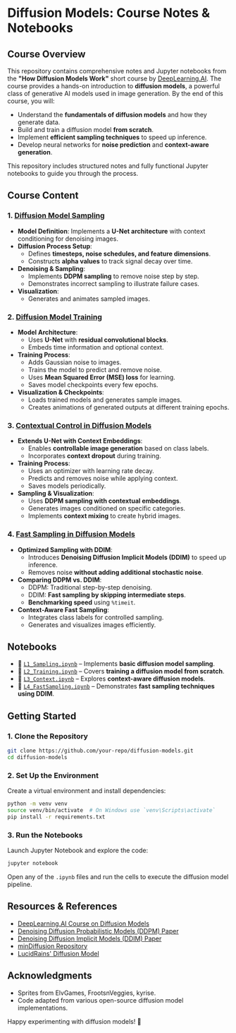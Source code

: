 # Diffusion Models: Course Notes & Notebooks

## Course Overview

This repository contains comprehensive notes and Jupyter notebooks from the **"How Diffusion Models Work"** short course by [DeepLearning.AI](https://www.deeplearning.ai/short-courses/how-diffusion-models-work/). The course provides a hands-on introduction to **diffusion models**, a powerful class of generative AI models used in image generation. By the end of this course, you will:

- Understand the **fundamentals of diffusion models** and how they generate data.
- Build and train a diffusion model **from scratch**.
- Implement **efficient sampling techniques** to speed up inference.
- Develop neural networks for **noise prediction** and **context-aware generation**.

This repository includes structured notes and fully functional Jupyter notebooks to guide you through the process.

## Course Content

### 1. [**Diffusion Model Sampling**](https://github.com/michaWorku/How-Diffusion-Models-Work/blob/main/L1_Sampling.ipynb)
- **Model Definition**: Implements a **U-Net architecture** with context conditioning for denoising images.
- **Diffusion Process Setup**:
  - Defines **timesteps, noise schedules, and feature dimensions**.
  - Constructs **alpha values** to track signal decay over time.
- **Denoising & Sampling**:
  - Implements **DDPM sampling** to remove noise step by step.
  - Demonstrates incorrect sampling to illustrate failure cases.
- **Visualization**:
  - Generates and animates sampled images.

### 2. [**Diffusion Model Training**](https://github.com/michaWorku/How-Diffusion-Models-Work/blob/main/L2_Training.ipynb)
- **Model Architecture**:
  - Uses **U-Net** with **residual convolutional blocks**.
  - Embeds time information and optional context.
- **Training Process**:
  - Adds Gaussian noise to images.
  - Trains the model to predict and remove noise.
  - Uses **Mean Squared Error (MSE) loss** for learning.
  - Saves model checkpoints every few epochs.
- **Visualization & Checkpoints**:
  - Loads trained models and generates sample images.
  - Creates animations of generated outputs at different training epochs.

### 3. [**Contextual Control in Diffusion Models**](https://github.com/michaWorku/How-Diffusion-Models-Work/blob/main/L3_Context.ipynb)
- **Extends U-Net with Context Embeddings**:
  - Enables **controllable image generation** based on class labels.
  - Incorporates **context dropout** during training.
- **Training Process**:
  - Uses an optimizer with learning rate decay.
  - Predicts and removes noise while applying context.
  - Saves models periodically.
- **Sampling & Visualization**:
  - Uses **DDPM sampling with contextual embeddings**.
  - Generates images conditioned on specific categories.
  - Implements **context mixing** to create hybrid images.

### 4. [**Fast Sampling in Diffusion Models**](https://github.com/michaWorku/How-Diffusion-Models-Work/blob/main/L4_FastSampling.ipynb)
- **Optimized Sampling with DDIM**:
  - Introduces **Denoising Diffusion Implicit Models (DDIM)** to speed up inference.
  - Removes noise **without adding additional stochastic noise**.
- **Comparing DDPM vs. DDIM**:
  - DDPM: Traditional step-by-step denoising.
  - DDIM: **Fast sampling by skipping intermediate steps**.
  - **Benchmarking speed** using `%timeit`.
- **Context-Aware Fast Sampling**:
  - Integrates class labels for controlled sampling.
  - Generates and visualizes images efficiently.

## Notebooks
- 📂 [`L1_Sampling.ipynb`](https://github.com/michaWorku/How-Diffusion-Models-Work/blob/main/L1_Sampling.ipynb) – Implements **basic diffusion model sampling**.
- 📂 [`L2_Training.ipynb`](https://github.com/michaWorku/How-Diffusion-Models-Work/blob/main/L2_Training.ipynb) – Covers **training a diffusion model from scratch**.
- 📂 [`L3_Context.ipynb`](https://github.com/michaWorku/How-Diffusion-Models-Work/blob/main/L3_Context.ipynb) – Explores **context-aware diffusion models**.
- 📂 [`L4_FastSampling.ipynb`](https://github.com/michaWorku/How-Diffusion-Models-Work/blob/main/L4_FastSampling.ipynb) – Demonstrates **fast sampling techniques using DDIM**.

## Getting Started

### 1. **Clone the Repository**
```bash
git clone https://github.com/your-repo/diffusion-models.git
cd diffusion-models
```

### 2. **Set Up the Environment**
Create a virtual environment and install dependencies:
```bash
python -m venv venv
source venv/bin/activate  # On Windows use `venv\Scripts\activate`
pip install -r requirements.txt
```

### 3. **Run the Notebooks**
Launch Jupyter Notebook and explore the code:
```bash
jupyter notebook
```
Open any of the `.ipynb` files and run the cells to execute the diffusion model pipeline.

## Resources & References
- [DeepLearning.AI Course on Diffusion Models](https://www.deeplearning.ai/short-courses/how-diffusion-models-work/)
- [Denoising Diffusion Probabilistic Models (DDPM) Paper](https://arxiv.org/abs/2006.11239)
- [Denoising Diffusion Implicit Models (DDIM) Paper](https://arxiv.org/abs/2010.02502)
- [minDiffusion Repository](https://github.com/cloneofsimo/minDiffusion)
- [LucidRains' Diffusion Model](https://github.com/lucidrains/denoising-diffusion-pytorch)

## Acknowledgments
- Sprites from ElvGames, FrootsnVeggies, kyrise.
- Code adapted from various open-source diffusion model implementations.

Happy experimenting with diffusion models! 🚀

